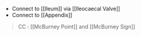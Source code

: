 - Connect to [[Ileum]] via [[Ileocaecal Valve]]
- Connect to [[Appendix]]
> CC : [[McBurney Point]] and [[McBurney Sign]]
